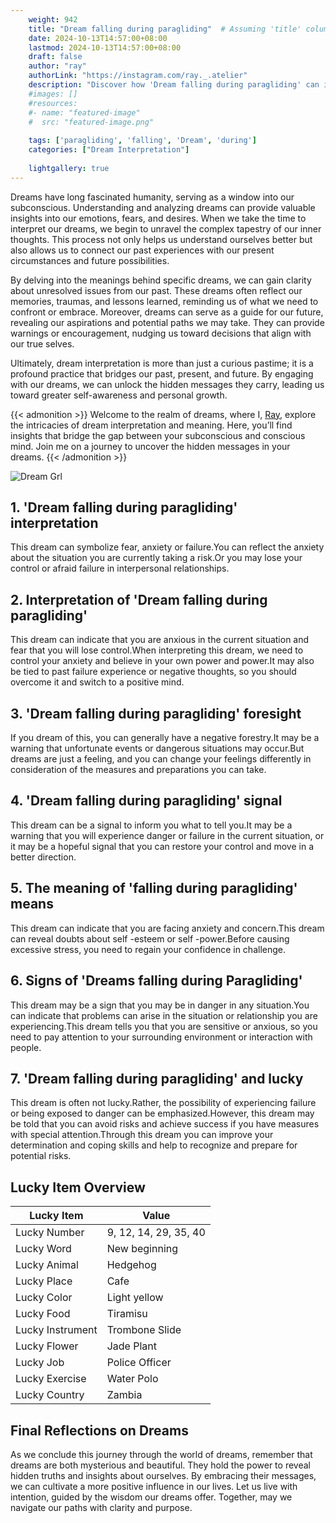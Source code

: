 ```yaml
---
    weight: 942
    title: "Dream falling during paragliding"  # Assuming 'title' column exists
    date: 2024-10-13T14:57:00+08:00
    lastmod: 2024-10-13T14:57:00+08:00
    draft: false
    author: "ray"
    authorLink: "https://instagram.com/ray._.atelier"
    description: "Discover how 'Dream falling during paragliding' can interpret your future and uncover its significant meanings in your life."
    #images: []
    #resources:
    #- name: "featured-image"
    #  src: "featured-image.png"
    
    tags: ['paragliding', 'falling', 'Dream', 'during']
    categories: ["Dream Interpretation"]
    
    lightgallery: true
---
```

    
Dreams have long fascinated humanity, serving as a window into our subconscious. Understanding and analyzing dreams can provide valuable insights into our emotions, fears, and desires. When we take the time to interpret our dreams, we begin to unravel the complex tapestry of our inner thoughts. This process not only helps us understand ourselves better but also allows us to connect our past experiences with our present circumstances and future possibilities.

By delving into the meanings behind specific dreams, we can gain clarity about unresolved issues from our past. These dreams often reflect our memories, traumas, and lessons learned, reminding us of what we need to confront or embrace. Moreover, dreams can serve as a guide for our future, revealing our aspirations and potential paths we may take. They can provide warnings or encouragement, nudging us toward decisions that align with our true selves.

Ultimately, dream interpretation is more than just a curious pastime; it is a profound practice that bridges our past, present, and future. By engaging with our dreams, we can unlock the hidden messages they carry, leading us toward greater self-awareness and personal growth.

{{< admonition >}}
Welcome to the realm of dreams, where I, [Ray](https://instagram.com/ray._.atelier), explore the intricacies of dream interpretation and meaning. Here, you’ll find insights that bridge the gap between your subconscious and conscious mind. Join me on a journey to uncover the hidden messages in your dreams.
{{< /admonition >}}

![Dream Grl](https://cdn.pixabay.com/photo/2017/11/02/03/35/gothic-2910057_1280.jpg "Dream Grl")

## 1. 'Dream falling during paragliding' interpretation
This dream can symbolize fear, anxiety or failure.You can reflect the anxiety about the situation you are currently taking a risk.Or you may lose your control or afraid failure in interpersonal relationships.

## 2. Interpretation of 'Dream falling during paragliding'
This dream can indicate that you are anxious in the current situation and fear that you will lose control.When interpreting this dream, we need to control your anxiety and believe in your own power and power.It may also be tied to past failure experience or negative thoughts, so you should overcome it and switch to a positive mind.

## 3. 'Dream falling during paragliding' foresight
If you dream of this, you can generally have a negative forestry.It may be a warning that unfortunate events or dangerous situations may occur.But dreams are just a feeling, and you can change your feelings differently in consideration of the measures and preparations you can take.

## 4. 'Dream falling during paragliding' signal
This dream can be a signal to inform you what to tell you.It may be a warning that you will experience danger or failure in the current situation, or it may be a hopeful signal that you can restore your control and move in a better direction.

## 5. The meaning of 'falling during paragliding' means
This dream can indicate that you are facing anxiety and concern.This dream can reveal doubts about self -esteem or self -power.Before causing excessive stress, you need to regain your confidence in challenge.

## 6. Signs of 'Dreams falling during Paragliding'
This dream may be a sign that you may be in danger in any situation.You can indicate that problems can arise in the situation or relationship you are experiencing.This dream tells you that you are sensitive or anxious, so you need to pay attention to your surrounding environment or interaction with people.

## 7. 'Dream falling during paragliding' and lucky
This dream is often not lucky.Rather, the possibility of experiencing failure or being exposed to danger can be emphasized.However, this dream may be told that you can avoid risks and achieve success if you have measures with special attention.Through this dream you can improve your determination and coping skills and help to recognize and prepare for potential risks.

## Lucky Item Overview
| Lucky Item          | Value              |
|---------------|--------------------|
| Lucky Number        | 9, 12, 14, 29, 35, 40  |
| Lucky Word          | New beginning |
| Lucky Animal        | Hedgehog |
| Lucky Place         | Cafe     |
| Lucky Color         | Light yellow     |
| Lucky Food          | Tiramisu      |
| Lucky Instrument    | Trombone Slide |
| Lucky Flower        | Jade Plant    |
| Lucky Job           | Police Officer       |
| Lucky Exercise      | Water Polo  |
| Lucky Country       | Zambia    |


##  Final Reflections on Dreams

As we conclude this journey through the world of dreams, remember that dreams are both mysterious and beautiful. They hold the power to reveal hidden truths and insights about ourselves. By embracing their messages, we can cultivate a more positive influence in our lives. Let us live with intention, guided by the wisdom our dreams offer. Together, may we navigate our paths with clarity and purpose.
